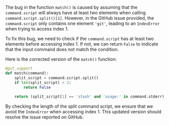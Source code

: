 The bug in the function `match()` is caused by assuming that the `command.script` will always have at least two elements when calling `command.script.split()[1]`. However, in the GitHub issue provided, the `command.script` only contains one element `'git'`, leading to an `IndexError` when trying to access index 1.

To fix this bug, we need to check if the `command.script` has at least two elements before accessing index 1. If not, we can return `False` to indicate that the input command does not match the condition.

Here is the corrected version of the `match()` function:
```python
@git_support
def match(command):
    split_script = command.script.split()
    if len(split_script) < 2:
        return False
    
    return (split_script[1] == 'stash' and 'usage:' in command.stderr)
``` 

By checking the length of the split command script, we ensure that we avoid the `IndexError` when accessing index 1. This updated version should resolve the issue reported on GitHub.